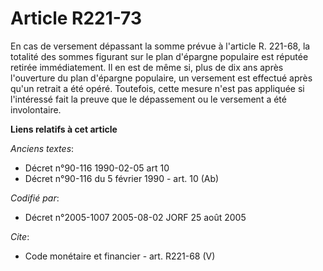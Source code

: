 # Article R221-73

En cas de versement dépassant la somme prévue à l'article R. 221-68, la totalité des sommes figurant sur le plan d'épargne
populaire est réputée retirée immédiatement. Il en est de même si, plus de dix ans après l'ouverture du plan d'épargne
populaire, un versement est effectué après qu'un retrait a été opéré. Toutefois, cette mesure n'est pas appliquée si
l'intéressé fait la preuve que le dépassement ou le versement a été involontaire.

**Liens relatifs à cet article**

_Anciens textes_:

  - Décret n°90-116 1990-02-05 art 10
  - Décret n°90-116 du 5 février 1990 - art. 10 (Ab)

_Codifié par_:

  - Décret n°2005-1007 2005-08-02 JORF 25 août 2005

_Cite_:

  - Code monétaire et financier - art. R221-68 (V)
